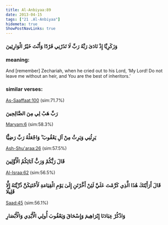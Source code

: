```yaml
---
title: Al-Anbiyaa:89
date: 2013-04-15
tags: ["21 .Al-Anbiyaa"]
hidemeta: true 
ShowPostNavLinks: true 
---
```

### وَزَكَرِيَّا إِذْ نَادَىٰ رَبَّهُ رَبِّ لَا تَذَرْنِي فَرْدًا وَأَنْتَ خَيْرُ الْوَارِثِينَ
### meaning: 
And [remember] Zechariah, when he cried out to his Lord, ‘My Lord! Do not leave me without an heir, and You are the best of inheritors.’
### similar verses: 

[As-Saaffaat:100](/37/100) (sim:71.7%)

### رَبِّ هَبْ لِي مِنَ الصَّالِحِينَ

[Maryam:6](/19/6) (sim:58.3%)

### يَرِثُنِي وَيَرِثُ مِنْ آلِ يَعْقُوبَ ۖ وَاجْعَلْهُ رَبِّ رَضِيًّا

[Ash-Shu'araa:26](/26/26) (sim:57.5%)

### قَالَ رَبُّكُمْ وَرَبُّ آبَائِكُمُ الْأَوَّلِينَ

[Al-Israa:62](/17/62) (sim:56.5%)

### قَالَ أَرَأَيْتَكَ هَٰذَا الَّذِي كَرَّمْتَ عَلَيَّ لَئِنْ أَخَّرْتَنِ إِلَىٰ يَوْمِ الْقِيَامَةِ لَأَحْتَنِكَنَّ ذُرِّيَّتَهُ إِلَّا قَلِيلًا

[Saad:45](/38/45) (sim:56.1%)

### وَاذْكُرْ عِبَادَنَا إِبْرَاهِيمَ وَإِسْحَاقَ وَيَعْقُوبَ أُولِي الْأَيْدِي وَالْأَبْصَارِ
